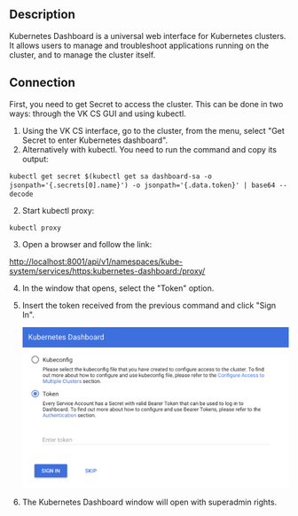 Description
-----------

Kubernetes Dashboard is a universal web interface for Kubernetes clusters. It allows users to manage and troubleshoot applications running on the cluster, and to manage the cluster itself.

Connection
----------

First, you need to get Secret to access the cluster. This can be done in two ways: through the VK CS GUI and using kubectl.

1.  Using the VK CS interface, go to the cluster, from the menu, select "Get Secret to enter Kubernetes dashboard".
2.  Alternatively with kubectl. You need to run the command and copy its output:

```
kubectl get secret $(kubectl get sa dashboard-sa -o jsonpath='{.secrets[0].name}') -o jsonpath='{.data.token}' | base64 --decode
```

2.  Start kubectl proxy:

```
kubectl proxy
```

3.  Open a browser and follow the link:

[http://localhost:8001/api/v1/namespaces/kube-system/services/https:kubernetes-dashboard:/proxy/](http://localhost:8001/api/v1/namespaces/kube-system/services/https:kubernetes-dashboard:/proxy/)


4.  In the window that opens, select the "Token" option.
5.  Insert the token received from the previous command and click "Sign In".
    
    ![](./assets/1598991200265-1598991200264.png)
    
6.  The Kubernetes Dashboard window will open with superadmin rights.